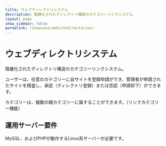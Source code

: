 ```yaml
---
title: ウェブディレクトリシステム
description: 階層化されたディレクトリ構造のカテゴリーリンクシステム
layout: page
show_sidebar: false
permalink: /showcase/websitedirectories/
---
```


# ウェブディレクトリシステム

階層化されたディレクトリ構造のカテゴリーリンクシステム。

ユーザーは、任意のカテゴリーに自サイトを登録申請ができ、管理者が申請されたサイトを精査し、承認（ディレクトリ登録）または否認（申請却下）ができます。

カテゴリーは、複数の親カテゴリーに属することができます。（リンクカテゴリー機能）

## 運用サーバー要件

MySQL、およびPHPが動作するLinux系サーバーが必要です。